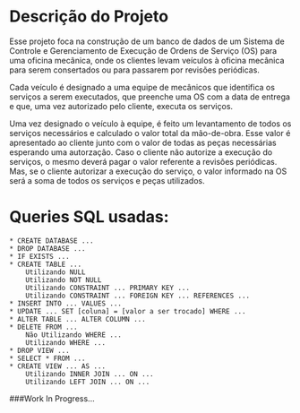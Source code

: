 # Descrição do Projeto


  Esse projeto foca na construção de um banco de dados de um Sistema de Controle e Gerenciamento de Execução de Ordens de Serviço (OS) para uma oficina mecânica,
onde os clientes levam veículos à oficina mecânica para serem consertados ou para passarem por revisões periódicas.

  Cada veículo é designado a uma equipe de mecânicos que identifica os serviços a serem executados,
que preenche uma OS com a data de entrega e que, uma vez autorizado pelo cliente, executa os serviços.

  Uma vez designado o veículo à equipe, é feito um levantamento de todos os serviços necessários e calculado o valor total da mão-de-obra.
Esse valor é apresentado ao cliente junto com o valor de todas as peças necessárias esperando uma autorzação.
Caso o cliente não autorize a execução do serviços, o mesmo deverá pagar o valor referente a revisões periódicas.
Mas, se o cliente autorizar a execução do serviço, o valor informado na OS será a soma de todos os serviços e peças utilizados.

# Queries SQL usadas:

	* CREATE DATABASE ...
	* DROP DATABASE ...
	* IF EXISTS ...
	* CREATE TABLE ...
		Utilizando NULL
		Utilizando NOT NULL
		Utilizando CONSTRAINT ... PRIMARY KEY ...
		Utilizando CONSTRAINT ... FOREIGN KEY ... REFERENCES ...
	* INSERT INTO ... VALUES ...
	* UPDATE ... SET [coluna] = [valor a ser trocado] WHERE ...
	* ALTER TABLE ... ALTER COLUMN ...
	* DELETE FROM ...
		Não Utilizando WHERE ...
		Utilizando WHERE ...
	* DROP VIEW ...
	* SELECT * FROM ...
	* CREATE VIEW ... AS ...
		Utilizando INNER JOIN ... ON ...
		Utilizando LEFT JOIN ... ON ...


###Work In Progress...

